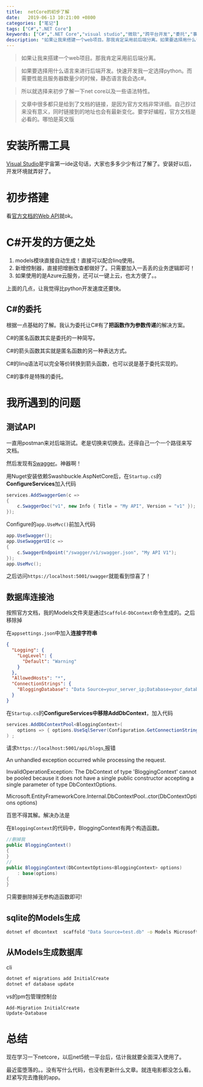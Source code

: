 ```yaml
---
title:  netCore的初步了解
date:   2019-06-13 10:21:00 +0800
categories: ["笔记"]
tags: ["C#",".NET Core"]
keywords: ["C#",".NET Core","visual studio","微软","跨平台开发","委托","事件","匿名函数","linq"]
description: "如果让我来搭建一个web项目。那我肯定采用前后端分离。如果要选择用什么语言来进行后端开发。快速开发我一定选择python。而需要性能且服务器数量少的时候，静态语言我会选c#。所以就选择来初步了解一下net core以及一些语法特性。文章中很多都只是给到了文档的链接，是因为官方文档非常详细。自己抄过来没有意义，同时链接到的地址也会有最新变化。要学好编程，官方文档是必看的。哪怕是英文版"
---
```



> 如果让我来搭建一个web项目。那我肯定采用前后端分离。

> 如果要选择用什么语言来进行后端开发。快速开发我一定选择python。而需要性能且服务器数量少的时候，静态语言我会选c#。

> 所以就选择来初步了解一下net core以及一些语法特性。

> 文章中很多都只是给到了文档的链接，是因为官方文档非常详细。自己抄过来没有意义，同时链接到的地址也会有最新变化。要学好编程，官方文档是必看的。哪怕是英文版


安装所需工具
===

[Visual Studio](https://docs.microsoft.com/zh-cn/visualstudio)是宇宙第一ide这句话，大家也多多少少有过了解了。安装好以后，开发环境就弄好了。


初步搭建
===

看[官方文档的Web API](https://docs.microsoft.com/zh-cn/aspnet/core/web-api)就ok。


C#开发的方便之处
===

1. models模块直接自动生成！直接可以配合linq使用。
2. 新增控制器，直接把增删改查都做好了。只需要加入一丢丢的业务逻辑即可！
3. 如果使用的是Azure云服务，还可以一键上云，也太方便了。。

上面的几点，让我觉得比python开发速度还要快。

C#的委托
---

根据一点基础的了解。我认为委托让C#有了**把函数作为参数传递**的解决方案。

C#的匿名函数其实是委托的一种简写。

C#的箭头函数其实就是匿名函数的另一种表达方式。

C#的linq语法可以完全等价转换到箭头函数，也可以说是基于委托实现的。

C#的事件是特殊的委托。

我所遇到的问题
===

测试API
---

一直用postman来对后端测试。老是切换来切换去。还得自己一个一个路径来写文档。

然后发现有[Swagger](https://swagger.io/tools/swagger-ui/)。神器啊！

用Nuget安装依赖Swashbuckle.AspNetCore后，在`Startup.cs`的**ConfigureServices**加入代码

```cs
services.AddSwaggerGen(c =>
{
    c.SwaggerDoc("v1", new Info { Title = "My API", Version = "v1" });
});

```

Configure的`app.UseMvc()`前加入代码

```cs
app.UseSwagger();
app.UseSwaggerUI(c =>
{
    c.SwaggerEndpoint("/swagger/v1/swagger.json", "My API V1");
});
app.UseMvc();
```

之后访问`https://localhost:5001/swagger`就能看到惊喜了！

数据库连接池
---

按照官方文档，我的Models文件夹是通过`Scaffold-DbContext`命令生成的。之后移除掉

在`appsettings.json`中加入**连接字符串**
```json
{
  "Logging": {
    "LogLevel": {
      "Default": "Warning"
    }
  },
  "AllowedHosts": "*",
  "ConnectionStrings": {
    "BloggingDatabase": "Data Source=your_server_ip;Database=your_database_name;User ID=your_username;Min Pool Size=10;Password=your_password;Connect Timeout=30;Encrypt=False;TrustServerCertificate=False;ApplicationIntent=ReadWrite;MultiSubnetFailover=False"
  }
}
```


在`Startup.cs`的**ConfigureServices中移除AddDbContext**，加入代码

```cs
services.AddDbContextPool<BloggingContext>(
    options => { options.UseSqlServer(Configuration.GetConnectionString("BloggingDatabase")); },poolSize:64
) ;
```

请求`https://localhost:5001/api/blogs`,报错

An unhandled exception occurred while processing the request.  

InvalidOperationException: The DbContext of type 'BloggingContext' cannot be pooled because it does not have a single public constructor accepting a single parameter of type DbContextOptions.  

Microsoft.EntityFrameworkCore.Internal.DbContextPool<TContext>..ctor(DbContextOptions options)  


百思不得其解。解决办法是

在`BloggingContext`的代码中，BloggingContext有两个构造函数。

```cs
//删掉我
public BloggingContext()
{
}
//
public BloggingContext(DbContextOptions<BloggingContext> options)
    : base(options)
{
}
```

只需要删除掉无参构造函数即可!

sqlite的Models生成
---
```bash
dotnet ef dbcontext  scaffold "Data Source=test.db" -o Models Microsoft.EntityFrameworkCore.Sqlite -c "TestDbContext" -f
```

从Models生成数据库
---

cli
```bash
dotnet ef migrations add InitialCreate
dotnet ef database update
```

vs的pm包管理控制台
```
Add-Migration InitialCreate
Update-Database
```



总结
===

现在学习一下netcore，以后net5统一平台后，估计我就要全面深入使用了。

最近蛮堕落的。。没有写什么代码，也没有更新什么文章。就连电影都没怎么看。赶紧写完去撸我的app。